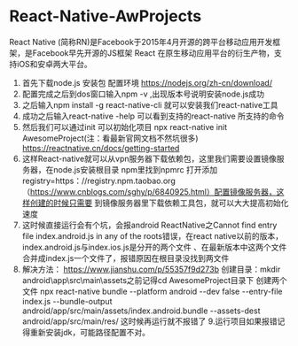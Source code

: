 # React-Native-AwProjects
React Native (简称RN)是Facebook于2015年4月开源的跨平台移动应用开发框架，是Facebook早先开源的JS框架 React 在原生移动应用平台的衍生产物，支持iOS和安卓两大平台。

1. 首先下载node.js 安装包 配置环境 https://nodejs.org/zh-cn/download/
2. 配置完成之后到dos窗口输入npm -v ,出现版本号说明安装node.js成功
3. 之后输入npm install -g react-native-cli 就可以安装我们react-native工具
4. 成功之后输入react-native -help 可以看到支持的react-native 所支持的命令
5. 然后我们可以通过init 可以初始化项目 npx react-native init AwesomeProject(注：看最新官网文档不然坑很多) https://reactnative.cn/docs/getting-started
6. 这样React-native就可以从vpn服务器下载依赖包，这里我们需要设置镜像服务器，在node.js安装根目录
npm里找到npmrc 打开添加registry=https：//registry.npm.taobao.org （https://www.cnblogs.com/sghy/p/6840925.html）配置镜像服务器，这样创建的时候只需要
到镜像服务器里下载依赖工具包，就可以大大提高初始化速度
7. 这时候直接运行会有个坑，会报android ReactNative之Cannot find entry file index.android.js in any of the roots错误，在react native以前的版本，index.android.js与index.ios.js是分开的两个文件
、在最新版本中这两个文件合并成index.js一个文件了，报错原因在根目录没找到两文件
8. 解决方法： https://www.jianshu.com/p/55357f9d273b
 创建目录：mkdir android\app\src\main\assets之前记得cd AwesomeProject目录下
 创建两个文件 npx react-native bundle --platform android --dev false --entry-file index.js --bundle-output         android/app/src/main/assets/index.android.bundle --assets-dest android/app/src/main/res/
这时候再运行就不报错了
9.运行项目如果报错记得重新安装jdk，可能路径配置不对。
